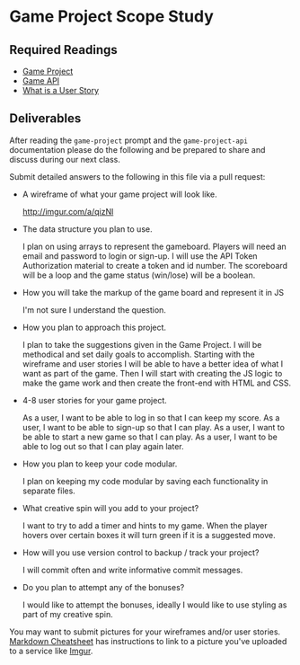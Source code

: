 # Game Project Scope Study

## Required Readings

-   [Game Project](https://github.com/ga-wdi-boston/game-project)
-   [Game API](https://github.com/ga-wdi-boston/game-project-api)
-   [What is a User Story](https://www.mountaingoatsoftware.com/agile/user-stories)

## Deliverables

After reading the `game-project` prompt and the `game-project-api` documentation
please do the following and be prepared to share and discuss during our next
class.

Submit detailed answers to the following in this file via a pull request:

-   A wireframe of what your game project will look like.

    http://imgur.com/a/qizNl

-   The data structure you plan to use.

    I plan on using arrays to represent the gameboard.  Players will need an email and password to login or sign-up. I will use the API Token Authorization material to create a token and id number.  The scoreboard will be a loop and the game status (win/lose) will be a boolean.

-   How you will take the markup of the game board and represent it in JS

    I'm not sure I understand the question.

- How you plan to approach this project.

    I plan to take the suggestions given in the Game Project.  I will be methodical and set daily goals to accomplish.  Starting with the wireframe and user stories I will be able to have a better idea of what I want as part of the game.  Then I will start with creating the JS logic to make the game work and then create the front-end with HTML and CSS.

-   4-8 user stories for your game project.

    As a user, I want to be able to log in so that I can keep my score.
    As a user, I want to be able to sign-up so that I can play.
    As a user, I want to be able to start a new game so that I can play.
    As a user, I want to be able to log out so that I can play again later.

-   How you plan to keep your code modular.

    I plan on keeping my code modular by saving each functionality in separate files.

-   What creative spin will you add to your project?

    I want to try to add a timer and hints to my game.  When the player hovers over certain boxes it will turn green if it is a suggested move.

-   How will you use version control to backup / track your project?

    I will commit often and write informative commit messages.

-   Do you plan to attempt any of the bonuses?

    I would like to attempt the bonuses, ideally I would like to use styling as part of my creative spin.

You may want to submit pictures for your wireframes and/or user stories.
[Markdown Cheatsheet](https://github.com/adam-p/markdown-here/wiki/Markdown-Cheatsheet)
has instructions to link to a picture you've uploaded to a service like [Imgur](http://imgur.com/).
